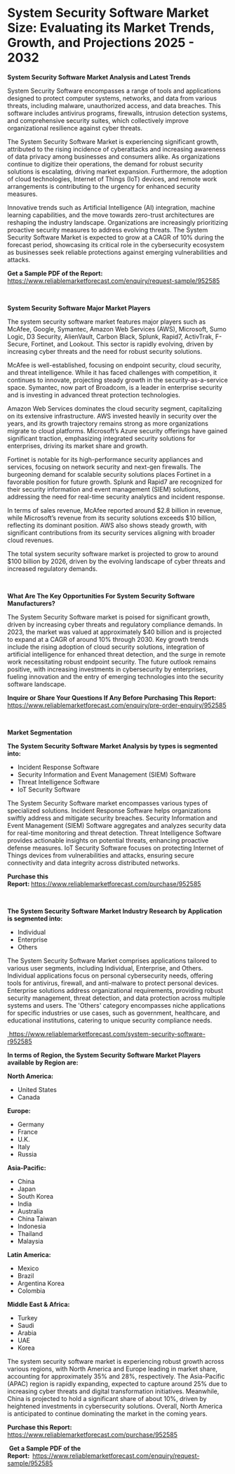 <p><h1>System Security Software Market Size: Evaluating its Market Trends, Growth, and Projections 2025 - 2032</h1></p><p><strong>System Security Software Market Analysis and Latest Trends</strong></p>
<p><p>System Security Software encompasses a range of tools and applications designed to protect computer systems, networks, and data from various threats, including malware, unauthorized access, and data breaches. This software includes antivirus programs, firewalls, intrusion detection systems, and comprehensive security suites, which collectively improve organizational resilience against cyber threats.</p><p>The System Security Software Market is experiencing significant growth, attributed to the rising incidence of cyberattacks and increasing awareness of data privacy among businesses and consumers alike. As organizations continue to digitize their operations, the demand for robust security solutions is escalating, driving market expansion. Furthermore, the adoption of cloud technologies, Internet of Things (IoT) devices, and remote work arrangements is contributing to the urgency for enhanced security measures.</p><p>Innovative trends such as Artificial Intelligence (AI) integration, machine learning capabilities, and the move towards zero-trust architectures are reshaping the industry landscape. Organizations are increasingly prioritizing proactive security measures to address evolving threats. The System Security Software Market is expected to grow at a CAGR of 10% during the forecast period, showcasing its critical role in the cybersecurity ecosystem as businesses seek reliable protections against emerging vulnerabilities and attacks.</p></p>
<p><strong>Get a Sample PDF of the Report:&nbsp;</strong> <a href="https://www.reliablemarketforecast.com/enquiry/request-sample/952585?utm_campaign=2603&utm_medium=2&utm_source=Github&utm_content=ia&utm_term=18042025&utm_id=system-security-software">https://www.reliablemarketforecast.com/enquiry/request-sample/952585</a></p>
<p>&nbsp;</p>
<p><strong>System Security Software Major Market Players</strong></p>
<p><p>The system security software market features major players such as McAfee, Google, Symantec, Amazon Web Services (AWS), Microsoft, Sumo Logic, D3 Security, AlienVault, Carbon Black, Splunk, Rapid7, ActivTrak, F-Secure, Fortinet, and Lookout. This sector is rapidly evolving, driven by increasing cyber threats and the need for robust security solutions.</p><p>McAfee is well-established, focusing on endpoint security, cloud security, and threat intelligence. While it has faced challenges with competition, it continues to innovate, projecting steady growth in the security-as-a-service space. Symantec, now part of Broadcom, is a leader in enterprise security and is investing in advanced threat protection technologies.</p><p>Amazon Web Services dominates the cloud security segment, capitalizing on its extensive infrastructure. AWS invested heavily in security over the years, and its growth trajectory remains strong as more organizations migrate to cloud platforms. Microsoft’s Azure security offerings have gained significant traction, emphasizing integrated security solutions for enterprises, driving its market share and growth.</p><p>Fortinet is notable for its high-performance security appliances and services, focusing on network security and next-gen firewalls. The burgeoning demand for scalable security solutions places Fortinet in a favorable position for future growth. Splunk and Rapid7 are recognized for their security information and event management (SIEM) solutions, addressing the need for real-time security analytics and incident response.</p><p>In terms of sales revenue, McAfee reported around $2.8 billion in revenue, while Microsoft’s revenue from its security solutions exceeds $10 billion, reflecting its dominant position. AWS also shows steady growth, with significant contributions from its security services aligning with broader cloud revenues.</p><p>The total system security software market is projected to grow to around $100 billion by 2026, driven by the evolving landscape of cyber threats and increased regulatory demands.</p></p>
<p>&nbsp;</p>
<p><strong>What Are The Key Opportunities For System Security Software Manufacturers?</strong></p>
<p><p>The System Security Software market is poised for significant growth, driven by increasing cyber threats and regulatory compliance demands. In 2023, the market was valued at approximately $40 billion and is projected to expand at a CAGR of around 10% through 2030. Key growth trends include the rising adoption of cloud security solutions, integration of artificial intelligence for enhanced threat detection, and the surge in remote work necessitating robust endpoint security. The future outlook remains positive, with increasing investments in cybersecurity by enterprises, fueling innovation and the entry of emerging technologies into the security software landscape.</p></p>
<p><strong>Inquire or Share Your Questions If Any Before Purchasing This Report:</strong> <a href="https://www.reliablemarketforecast.com/enquiry/pre-order-enquiry/952585?utm_campaign=2603&utm_medium=2&utm_source=Github&utm_content=ia&utm_term=18042025&utm_id=system-security-software">https://www.reliablemarketforecast.com/enquiry/pre-order-enquiry/952585</a></p>
<p>&nbsp;</p>
<p><strong>Market Segmentation</strong></p>
<p><strong>The System Security Software Market Analysis by types is segmented into:</strong></p>
<p><ul><li>Incident Response Software</li><li>Security Information and Event Management (SIEM) Software</li><li>Threat Intelligence Software</li><li>IoT Security Software</li></ul></p>
<p><p>The System Security Software market encompasses various types of specialized solutions. Incident Response Software helps organizations swiftly address and mitigate security breaches. Security Information and Event Management (SIEM) Software aggregates and analyzes security data for real-time monitoring and threat detection. Threat Intelligence Software provides actionable insights on potential threats, enhancing proactive defense measures. IoT Security Software focuses on protecting Internet of Things devices from vulnerabilities and attacks, ensuring secure connectivity and data integrity across distributed networks.</p></p>
<p><strong>Purchase this Report:&nbsp;</strong><a href="https://www.reliablemarketforecast.com/purchase/952585?utm_campaign=2603&utm_medium=2&utm_source=Github&utm_content=ia&utm_term=18042025&utm_id=system-security-software">https://www.reliablemarketforecast.com/purchase/952585</a></p>
<p>&nbsp;</p>
<p><strong>The System Security Software Market Industry Research by Application is segmented into:</strong></p>
<p><ul><li>Individual</li><li>Enterprise</li><li>Others</li></ul></p>
<p><p>The System Security Software Market comprises applications tailored to various user segments, including Individual, Enterprise, and Others. Individual applications focus on personal cybersecurity needs, offering tools for antivirus, firewall, and anti-malware to protect personal devices. Enterprise solutions address organizational requirements, providing robust security management, threat detection, and data protection across multiple systems and users. The 'Others' category encompasses niche applications for specific industries or use cases, such as government, healthcare, and educational institutions, catering to unique security compliance needs.</p></p>
<p><a href="https://www.reliablemarketforecast.com/system-security-software-r952585?utm_campaign=2603&utm_medium=2&utm_source=Github&utm_content=ia&utm_term=18042025&utm_id=system-security-software">&nbsp;https://www.reliablemarketforecast.com/system-security-software-r952585</a></p>
<p><strong>In terms of Region, the System Security Software Market Players available by Region are:</strong></p>
<p>
    <p> <strong> North America: </strong>
        <ul>
            <li>United States</li>
            <li>Canada</li>
        </ul>
        </p> 
    <p> <strong> Europe: </strong>
        <ul>
            <li>Germany</li>
            <li>France</li>
            <li>U.K.</li>
            <li>Italy</li>
            <li>Russia</li>
        </ul>
        </p> 
    <p> <strong> Asia-Pacific: </strong>
        <ul>
            <li>China</li>
            <li>Japan</li>
            <li>South Korea</li>
            <li>India</li>
            <li>Australia</li>
            <li>China Taiwan</li>
            <li>Indonesia</li>
            <li>Thailand</li>
            <li>Malaysia</li>
        </ul>
        </p> 
    <p> <strong> Latin America: </strong>
        <ul>
            <li>Mexico</li>
            <li>Brazil</li>
            <li>Argentina Korea</li>
            <li>Colombia</li>
        </ul>
        </p> 
    <p> <strong> Middle East & Africa: </strong>
        <ul>
            <li>Turkey</li>
            <li>Saudi</li>
            <li>Arabia</li>
            <li>UAE</li>
            <li>Korea</li>
        </ul>
    </p>
    </p>
<p><p>The system security software market is experiencing robust growth across various regions, with North America and Europe leading in market share, accounting for approximately 35% and 28%, respectively. The Asia-Pacific (APAC) region is rapidly expanding, expected to capture around 25% due to increasing cyber threats and digital transformation initiatives. Meanwhile, China is projected to hold a significant share of about 10%, driven by heightened investments in cybersecurity solutions. Overall, North America is anticipated to continue dominating the market in the coming years.</p></p>
<p><strong>Purchase this Report: </strong><a href="https://www.reliablemarketforecast.com/purchase/952585?utm_campaign=2603&utm_medium=2&utm_source=Github&utm_content=ia&utm_term=18042025&utm_id=system-security-software">https://www.reliablemarketforecast.com/purchase/952585</a></p>
<p>&nbsp;<strong>Get a Sample PDF of the Report:&nbsp;&nbsp;</strong><a href="https://www.reliablemarketforecast.com/enquiry/request-sample/952585?utm_campaign=2603&utm_medium=2&utm_source=Github&utm_content=ia&utm_term=18042025&utm_id=system-security-software">https://www.reliablemarketforecast.com/enquiry/request-sample/952585</a></p>
<p><strong></strong></p>
<p><p></p><p></p><p></p></p>